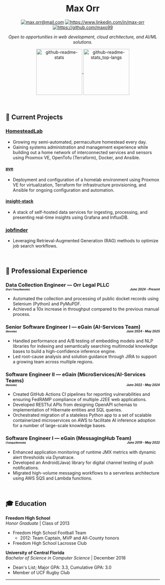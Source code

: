 <!-- markdownlint-disable MD033 -->

<h1 align="center">Max Orr</h1>
<p align="center">
    <a href="mailto:max.orr@mail.com"><img src="https://img.shields.io/badge/Email-D14836?style=for-the-badge&logo=gmail&logoColor=white" alt="max.orr@mail.com"/></a>
    <a href="https://www.linkedin.com/in/max-orr"><img src="https://img.shields.io/badge/LinkedIn-0077B5?style=for-the-badge&logo=linkedin&logoColor=white" alt="https://www.linkedin.com/in/max-orr"/></a>
    <a href="https://github.com/maxo99"><img src="https://img.shields.io/badge/GitHub-100000?style=for-the-badge&logo=github&logoColor=white" alt="https://github.com/maxo99"/></a>
</p>

<p align="center" >
<i>Open to opportunities in web development, cloud architecture, and AI/ML solutions.</i>
</p>
<p align="center">
<a href="https://github.com/maxo99">
  <img height="150" align="center" src="https://github-readme-stats.vercel.app/api?username=maxo99&show_icons=true&theme=transparent" alt="github-readme-stats"/>
</a>
<a href="https://github.com/maxo99">
  <img height="150" align="center" src="https://github-readme-stats.vercel.app/api/top-langs?username=maxo99&layout=compact&langs_count=8&theme=transparent&hide_progress=true" alt="github-readme-stats_top-langs"/>
</a>
</p>

<br/>

## 🚀 Current Projects

### **[HomesteadLab](https://github.com/maxo99/homesteadlab)**

- Growing my semi-automated, permaculture homestead every day.
- Gaining systems administration and management experience while building out a home network of interconnected services and sensors using Proxmox VE, OpenTofu (Terraform), Docker, and Ansible.

#### [pve](https://github.com/maxo99/pve)

- Deployment and configuration of a homelab environment using Proxmox VE for virtualization, Terraform for infrastructure provisioning, and Ansible for ongoing configuration and automation.

#### [insight-stack](https://github.com/maxo99/insight-stack)

- A stack of self-hosted data services for ingesting, processing, and presenting real-time insights using Grafana and InfluxDB.

### **[jobfinder](https://github.com/maxo99/jobfinder)**

- Leveraging Retrieval-Augmented Generation (RAG) methods to optimize job search workflows.

<br/>

## 💼 Professional Experience

### **Data Collection Engineer**  — Orr Legal PLLC<div style="font-size:0.5em;">(Part-Time/Remote) </div> <div style="text-align: right; font-size:0.6em; margin-top: -1.2em;">*June 2024 - Present*</div>

- Automated the collection and processing of public docket records using Selenium (Python) and PyMuPDF.  
- Achieved a 10x increase in throughput compared to the previous manual process. 

### **Senior Software Engineer I** — eGain (AI-Services Team) <div style="font-size:0.5em;">(Remote) </div> <div style="text-align: right; font-size:0.6em; margin-top: -1.2em;">*June 2024 - May 2025*</div>

- Handled performance and A/B testing of embedding models and NLP libraries for indexing and semantically searching multimodal knowledge bases to build a high-confidence inference engine.
- Led root-cause analysis and solution guidance through JIRA to support a growing team across multiple regions.

### **Software Engineer II** — eGain (MicroServices/AI-Services Teams) <div style="font-size:0.5em;">(Remote) </div> <div style="text-align: right; font-size:0.6em; margin-top: -1.2em;">*June 2022 - May 2024*</div>

- Created GitHub Actions CI pipelines for reporting vulnerabilities and ensuring FedRAMP compliance of multiple J2EE web applications.
- Developed RESTful APIs from designing OpenAPI schemas to implementation of Hibernate entities and SQL queries.
- Orchestrated migration of a stateless Python app to a set of scalable containerized microservices on AWS to facilitate AI inference adoption for a number of large-scale knowledge bases.

### **Software Engineer I** — eGain (MessagingHub Team) <div style="font-size:0.5em;">(Tampa/Remote) </div> <div style="text-align: right; font-size:0.6em; margin-top: -1.2em;">*June 2019 - May 2022*</div>

- Enhanced application monitoring of runtime JMX metrics with dynamic alert thresholds via Dynatrace.
- Developed an Android(Java) library for digital channel testing of push notifications.
- Migrated high-volume messaging workflows to a serverless architecture using AWS SQS and Lambda functions.

<br/>

## 🎓 Education

**Freedom High School**<br>
*Honor Graduate* | Class of 2013

- Freedom High School Football Team
  - 2012: Team Captain, MVP and All-County honors
- Freedom High School Lacrosse Club

**University of Central Florida**<br>
*Bachelor of Science in Computer Science* | December 2018  

- Dean's List; Major GPA: 3.3, Cumulative GPA: 3.0
- Member of UCF Rugby Club

---
